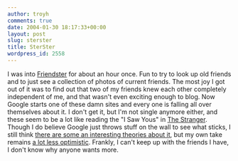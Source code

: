 ```yaml
---
author: troyh
comments: true
date: 2004-01-30 18:17:33+00:00
layout: post
slug: sterster
title: SterSter
wordpress_id: 2558
---
```


I was into [Friendster](http://www.friendster.com) for about an hour once.  Fun to try to look up old friends and to just see a collection of photos of current friends.  The most joy I got out of it was to find out that two of my friends knew each other completely independent of me, and that wasn't even exciting enough to blog.  Now Google starts one of these damn sites and every one is falling all over themselves about it.  I don't get it, but I'm not single anymore either, and these seem to be a lot like reading the "I Saw Yous" in [The Stranger](http://www.thestranger.com).  Though I do believe Google just throws stuff on the wall to see what sticks, I still think [there are some an interesting theories about it](http://jeremy.zawodny.com/blog/archives/001504.html), but my own take remains [a lot less optimistic](http://www.kottke.org/04/01/metaster).  Frankly, I can't keep up with the friends I have, I don't know why anyone wants more.
